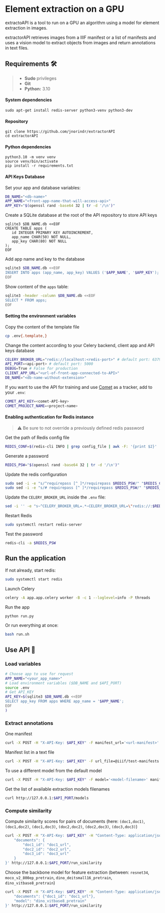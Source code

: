 # Element extraction on a GPU

extractoAPI is a tool to run on a GPU an algorithm using a model for element extraction in images.

extractorAPI retrieves images from a IIIF manifest or a list of manifests and uses a vision model to extract objects from images and return annotations in text files.

## Requirements :hammer_and_wrench:
> - **Sudo** privileges
> - **Git**
> - **Python:** 3.10

#### System dependencies
```shell
sudo apt-get install redis-server python3-venv python3-dev
```

#### Repository
```shell
git clone https://github.com/jnorindr/extractorAPI
cd extractorAPI
```

#### Python dependencies
```shell
python3.10 -m venv venv
source venv/bin/activate
pip install -r requirements.txt
```

#### API Keys Database
Set your app and database variables:
```bash
DB_NAME="<db-name>"
APP_NAME="<front-app-name-that-will-access-api>"
APP_KEY="$(openssl rand -base64 32 | tr -d '/\n')"
```
Create a SQLite database at the root of the API repository to store API keys
```shell
sqlite3 $DB_NAME.db <<EOF
CREATE TABLE apps (
   id INTEGER PRIMARY KEY AUTOINCREMENT,
   app_name CHAR(50) NOT NULL,
   app_key CHAR(80) NOT NULL
);
EOF
```
Add app name and key to the database
```bash
sqlite3 $DB_NAME.db <<EOF
INSERT INTO apps (app_name, app_key) VALUES ('$APP_NAME', '$APP_KEY');
EOF
```
Show content of the `apps` table:
```bash
sqlite3 -header -column $DB_NAME.db <<EOF
SELECT * FROM apps;
EOF
```

#### Setting the environment variables
Copy the content of the template file
```bash
cp .env{.template,}
```
Change the content according to your Celery backend, client app and API keys database
```bash
CELERY_BROKER_URL="redis://localhost:<redis-port>" # default port: 6379
API_PORT=<api-port> # default port: 5000
DEBUG=True # False for production
CLIENT_APP_URL="<url-of-front-app-connected-to-API>"
DB_NAME="<db-name-without-extension>"
```
[//]: # (If you use another port than `6379` for Redis &#40;e.g. multiple celery instances on the same server&#41;, update the `redis.conf`:)
[//]: # (```bash)
[//]: # (REDIS_PORT=<redis-port>)
[//]: # (REDIS_CONF=$&#40;redis-cli INFO | grep config_file | awk -F: '{print $2}' | tr -d '[:space:]'&#41;)
[//]: # (sudo sed -i -e "/^port 6379/a\port $REDIS_PORT" "$REDIS_CONF" # append new port to listen to)
[//]: # (sudo systemctl restart redis)
[//]: # (```)
If you want to use the API for training and use [Comet](https://www.comet.com/) as a tracker, add to your `.env`:
```bash
COMET_API_KEY=<comet-API-key>
COMET_PROJECT_NAME=<project-name>
```

#### Enabling authentication for Redis instance
> :warning: Be sure to not override a previously defined redis password

Get the path of Redis config file
```bash
REDIS_CONF=$(redis-cli INFO | grep config_file | awk -F: '{print $2}' | tr -d '[:space:]')
```
Generate a password
```bash
REDIS_PSW="$(openssl rand -base64 32 | tr -d '/\n')"
```
Update the redis configuration
```bash
sudo sed -i -e "s/^requirepass [^ ]*/requirepass $REDIS_PSW/" "$REDIS_CONF"
sudo sed -i -e "s/# requirepass [^ ]*/requirepass $REDIS_PSW/" "$REDIS_CONF"
```
Update the `CELERY_BROKER_URL` inside the `.env` file:
```bash
sed -i '' -e "s~^CELERY_BROKER_URL=.*~CELERY_BROKER_URL=\"redis://:$REDIS_PSW@localhost:6379\"~" .env
```
Restart Redis
```bash
sudo systemctl restart redis-server
```
Test the password
```bash
redis-cli -a $REDIS_PSW
```

## Run the application
If not already, start redis:
```bash
sudo systemctl start redis
```
Launch Celery
```bash
celery -A app.app.celery worker -B -c 1 --loglevel=info -P threads
```
Run the app
```bash
python run.py
```
Or run everything at once:
```bash
bash run.sh
```

## Use API :rocket:

### Load variables
```bash
# Choose app to use for request
APP_NAME="<your_app_name>"
# Load environment variables ($DB_NAME and $API_PORT)
source .env
# Get API_KEY
API_KEY=$(sqlite3 $DB_NAME.db <<EOF
SELECT app_key FROM apps WHERE app_name = '$APP_NAME';
EOF
)
```

### Extract annotations
One manifest
```bash
curl -X POST -H "X-API-Key: $API_KEY" -F manifest_url='<url-manifest>' http://127.0.0.1:$API_PORT/run_detect
```
Manifest list in a text file
```bash
curl -X POST -H "X-API-Key: $API_KEY" -F url_file=@iiif/test-manifests.txt http://127.0.0.1:$API_PORT/detect_all
```
To use a different model from the default model
```bash
curl -X POST -H "X-API-Key: $API_KEY" -F model='<model-filename>' manifest_url='<url-manifest>'  http://127.0.0.1:$API_PORT/run_detect
```
Get the list of available extraction models filenames
```bash
curl http://127.0.0.1:$API_PORT/models
```

### Compute similarity
Compute similarity scores for pairs of documents (here: `(doc1,doc1)`, `(doc1,doc2)`, `(doc1,doc3)`, `(doc2,doc2)`, `(doc2,doc3)`, `(doc3,doc3)`)
```bash
curl -X POST -H "X-API-Key: $API_KEY" -H "Content-Type: application/json" -d '{
    "documents": {
        "doc1_id": "doc1_url",
        "doc2_id": "doc2_url",
        "doc3_id": "doc3_url"
    }
}' http://127.0.0.1:$API_PORT/run_similarity
```

Choose the backbone model for feature extraction (between: `resnet34`, `moco_v2_800ep_pretrain`, `dino_deitsmall16_pretrain`, `dino_vitbase8_pretrain`)
```bash
curl -X POST -H "X-API-Key: $API_KEY" -H "Content-Type: application/json" -d '{
    "documents": {"doc1_id": "doc1_url"},
    "model": "dino_vitbase8_pretrain"
}' http://127.0.0.1:$API_PORT/run_similarity
```
